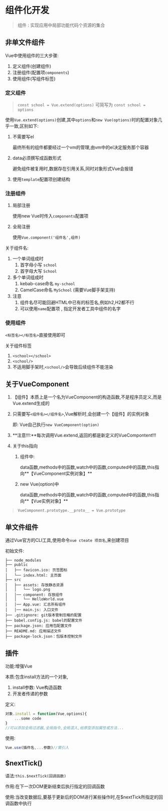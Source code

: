 # 组件化开发

> 组件 : 实现应用中局部功能代码个资源的集合

## 非单文件组件

Vue中使用组件的三大步骤:

1. 定义组件(创建组件)
2. 注册组件(配置项`components`)
3. 使用组件(写组件标签)

### 定义组件

> `const school = Vue.extend(options)` 可简写为 `const school = options`

使用`Vue.extend(options)`创建,其中`options`和`new Vue(options)`时的配置对象几乎一致,区别如下:

1. 不需要写el

   最终所有的组件都要经过一个vm的管理,由vm中的el决定服务那个容器

2. data必须撰写成函数形式

   避免组件被复用时,数据存在引用关系,同时对象形式Vue会报错

3. 使用`template`配置项创建结构

### 注册组件

1. 局部注册

   使用new Vue时传入`components`配置项

2. 全局注册

   使用`Vue.component('组件名',组件)`

关于组件名:

1. 一个单词组成时
   1. 首字母小写 `school`
   2. 首字母大写 `School`
2. 多个单词组成时
   1. kebab-case命名 `my-school`
   2. CamelCase命名 `MySchool` (需要Vue脚手架支持)
3. 注意
   1. 组件名尽可能回避HTML中已有的标签名,例如h2,H2都不行
   2. 可以使用`name`配置项 , 指定开发者工具中组件的名字

### 使用组件

`<标签名></标签名>`直接使用即可

关于组件标签

1. `<school></school>`
2. `<school/>`
3. 不适用脚手架时,`<school/>`会导致后续组件不能渲染

## 关于VueComponent

1. 【组件】本质上是一个名为VueComponent的构造函数,不是程序员定义,而是Vue.extend生成的

2. 只需要写`<组件名></组件名>`,Vue解析时,会创建一个【组件】的实例对象

   即: Vue自己执行`new VueComponent(option)`

3. **注意!!!:**每次调用Vue.extend,返回的都是新定义的VueCompontent!!!

4. 关于this指向

   1. 组件中:

      data函数,methods中的函数,watch中的函数,computed中的函数,this指向**【VueComponent实例对象】**

   2. new Vue(option)中

      data函数,methods中的函数,watch中的函数,computed中的函数,this指向**【Vue实例对象】**

> `VueComponent.prototype.__proto__ = Vue.prototype`

## 单文件组件

通过Vue官方的CLI工具,使用命令`vue cteate 项目名`,来创建项目

初始文件:

```
├── node_modules 
├── public
│   ├── favicon.ico: 页签图标
│   └── index.html: 主页面
├── src
│   ├── assets: 存放静态资源
│   │   └── logo.png
│   │── component: 存放组件
│   │   └── HelloWorld.vue
│   │── App.vue: 汇总所有组件
│   │── main.js: 入口文件
├── .gitignore: git版本管制忽略的配置
├── babel.config.js: babel的配置文件
├── package.json: 应用包配置文件 
├── README.md: 应用描述文件
├── package-lock.json：包版本控制文件
```

## 插件

功能:增强Vue

本质:包含install方法的一个对象,

1. install参数: Vue构造函数
2. 开发者传递的参数

定义:

```js
对象.install = function(Vue,options){
	...some code
}
//可以添加全局过滤器,全局指令,全局混入,给原型添加属性或方法...
```

使用:

```js
Vue.use(插件名,...参数)//需引入
```

## $nextTick()

语法:`this.$nextTick(回调函数)`

作用:在下一次DOM更新结束后执行指定的回调函数

使用:当改变数据后,要基于更新后的DOM进行某些操作时,在$nextTick所指定的回调函数中执行
